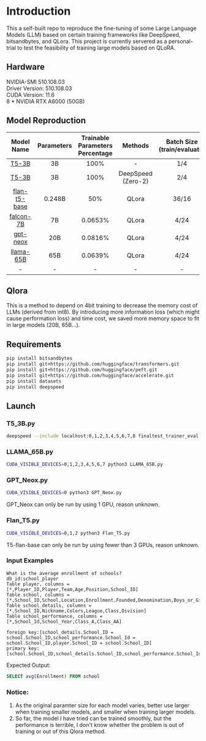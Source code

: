 # Introduction
This a self-built repo to reproduce the fine-tuning of some Large Language Models (LLM) based on certain training frameworks like DeepSpeed, bitsandbytes, and QLora. This project is
currently servered as a personal-trial to test the feasibility of training large models based on QLoRA.

## Hardware
NVIDIA-SMI 510.108.03   
Driver Version: 510.108.03   
CUDA Version: 11.6  
8 * NVIDIA RTX A6000 (50GB)

## Model Reproduction
|                         Model Name                         | Parameters | Trainable Parameters Percentage |      Methods       | Batch Size (train/evaluate) | Training Time | Inference Time |
|:----------------------------------------------------------:|:----------:|:-------------------------------:|:------------------:|:---------------------------:|:-------------:|:--------------:|
|           [T5-3B](https://huggingface.co/t5-3b)            |     3B     |              100%               |         -          |             1/4             |   1 (base)    |    1 (base)    |
|           [T5-3B](https://huggingface.co/t5-3b)            |     3B     |              100%               | DeepSpeed (Zero-2) |             2/4             |      0.8      |       1        |
| [flan-t5-base](https://huggingface.co/google/flan-t5-base) |   0.248B   |               50%               |       QLora        |            36/16            |     0.04      |       -        |
|   [falcon-7B](https://huggingface.co/tiiuae/falcon-7b)     |     7B     |             0.0653%             |       QLora        |            4/24             |       4       |      6.1       |
| [gpt-neox](https://huggingface.co/EleutherAI/gpt-neox-20b) |    20B     |             0.0816%             |       QLora        |            4/24             |       4       |      6.1       |
|  [llama-65B](https://huggingface.co/huggyllama/llama-65b)  |    65B     |             0.0639%             |       QLora        |            4/24             |       4       |      6.1       |
|                             -                              |     -      |                -                |         -          |              -              |       -       |       -        |

## Qlora
This is a method to depend on 4bit training to decrease the memory cost of LLMs (derived from int8). By introducing more information loss (which might cause performation loss) and time cost, we saved more memory
space to fit in large models (20B, 65B...).
## Requirements
```bash
pip install bitsandbytes
pip install git+https://github.com/huggingface/transformers.git 
pip install git+https://github.com/huggingface/peft.git
pip install git+https://github.com/huggingface/accelerate.git
pip install datasets
pip install deepspeed
```
## Launch
### T5_3B.py
```bash
deepspeed --include localhost:0,1,2,3,4,5,6,7,8 finaltest_trainer_eval.py
```

### LLAMA_65B.py
```bash
CUDA_VISIBLE_DEVICES=0,1,2,3,4,5,6,7 python3 LLAMA_65B.py
```
### GPT_Neox.py
```bash
CUDA_VISIBLE_DEVICES=0 python3 GPT_Neox.py
```
GPT_Neox can only be run by using 1 GPU, reason unknown.
### Flan_T5.py
```bash
CUDA_VISIBLE_DEVICES=0,1,2 python3 Flan_T5.py
```
T5-flan-base can only be run by using fewer than 3 GPUs, reason unknown.
### Input Examples
```text
What is the average enrollment of schools?
db_id:school_player
Table player, columns = [*,Player_ID,Player,Team,Age,Position,School_ID]
Table school, columns = [*,School_ID,School,Location,Enrollment,Founded,Denomination,Boys_or_Girls,Day_or_Boarding,Year_Entered_Competition,School_Colors]
Table school_details, columns = [*,School_ID,Nickname,Colors,League,Class,Division]
Table school_performance, columns = [*,School_Id,School_Year,Class_A,Class_AA]

foreign key:[school_details.School_ID = school.School_ID,school_performance.School_Id = school.School_ID,player.School_ID = school.School_ID]
primary key:[school.School_ID,school_details.School_ID,school_performance.School_Id,player.Player_ID]
```
Expected Output:
```sql
SELECT avg(Enrollment) FROM school
```
### Notice:
1. As the original paramter size for each model varies, better use larger when training smaller models, and smaller when training larger models.  
2. So far, the model I have tried can be trained smoothly, but the performance is terrible, I don't know whether the problem is out of training or out of this Qlora method.